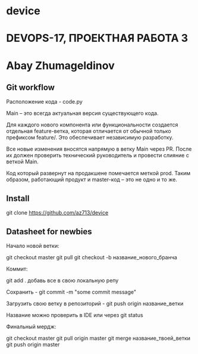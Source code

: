 # device

DEVOPS-17, ПРОЕКТНАЯ РАБОТА 3
========================
Abay Zhumageldinov
========================
Git workflow
-------------------------
Расположение кода - code.py

Main – это всегда актуальная версия существующего кода. 

Для каждого нового компонента или функциональности создается отдельная feature-ветка, которая отличается от обычной только префиксом feature/. Это обеспечивает независимую разработку.

Все новые изменения вносятся напрямую в ветку Main через PR. После их должен проверить технический руководитель и провести слияние с веткой Main.

Код который развернут на продакшене помечается меткой prod. Таким образом, работающий продукт и master-код – это не одно и то же.

Install
-------------------------
git clone https://github.com/az713/device

Datasheet for newbies
-------------------------
Начало новой ветки:

git checkout master
git pull
git checkout -b название_нового_бранча

Коммит: 

git add . добавь все в свою локальную репу 

Сохранить - git commit -m "some commit message"

Загрузить свою ветку в репозиторий - git push origin название_ветки

Название можно проверить в IDE или через git status

Финальный мердж:

git checkout master
git pull origin master
git merge название_твоей_ветки
git push origin master